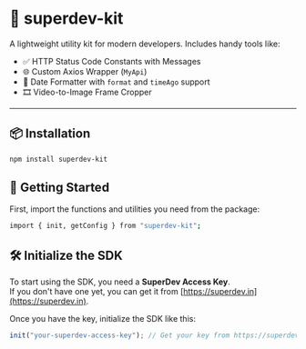 # 🔧 superdev-kit

A lightweight utility kit for modern developers. Includes handy tools like:

- ✅ HTTP Status Code Constants with Messages  
- 🌐 Custom Axios Wrapper (`MyApi`)  
- 📅 Date Formatter with `format` and `timeAgo` support  
- 🎞️ Video-to-Image Frame Cropper  

---

## 📦 Installation

```bash
npm install superdev-kit
```

## 🚀 Getting Started
First, import the functions and utilities you need from the package:

```bash
import { init, getConfig } from "superdev-kit";
```

## 🛠️ Initialize the SDK

To start using the SDK, you need a **SuperDev Access Key**.  
If you don't have one yet, you can get it from [https://superdev.in](https://superdev.in).

Once you have the key, initialize the SDK like this:

```js
init("your-superdev-access-key"); // Get your key from https://superdev.in
```